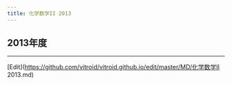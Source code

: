 ```yaml
---
title: 化学数学II 2013
---
```


## 2013年度

<!-- [](2014-02-03problem14 answers.pages) -->
----

[Edit](https://github.com/vitroid/vitroid.github.io/edit/master/MD/化学数学II 2013.md)

